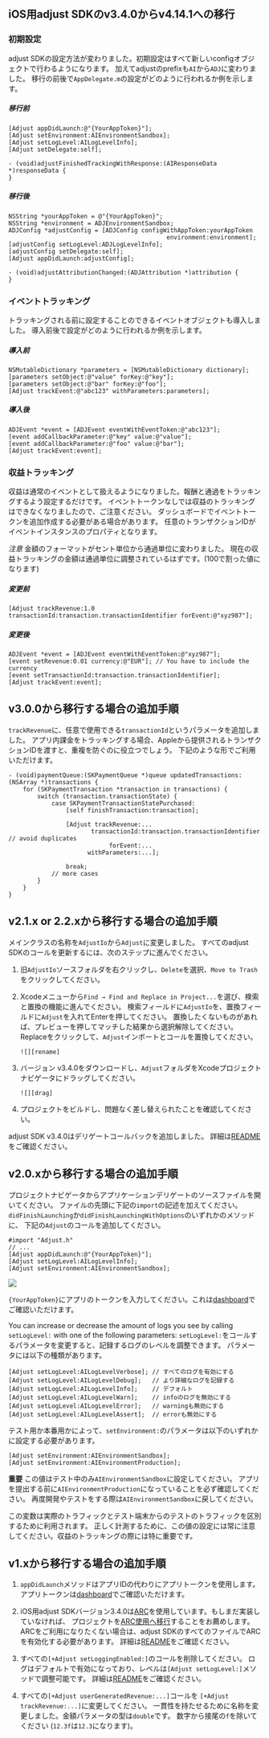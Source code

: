 ## iOS用adjust SDKのv3.4.0からv4.14.1への移行

### 初期設定

adjust SDKの設定方法が変わりました。初期設定はすべて新しいconfigオブジェクトで行わるようになります。
加えてadjustのprefixも`AI`から`ADJ`に変わりました。
移行の前後で`AppDelegate.m`の設定がどのように行われるか例を示します。

##### 移行前

```objc
[Adjust appDidLaunch:@"{YourAppToken}"];
[Adjust setEnvironment:AIEnvironmentSandbox];
[Adjust setLogLevel:AILogLevelInfo];
[Adjust setDelegate:self];

- (void)adjustFinishedTrackingWithResponse:(AIResponseData *)responseData {
}
```

##### 移行後

```objc
NSString *yourAppToken = @"{YourAppToken}";
NSString *environment = ADJEnvironmentSandbox;
ADJConfig *adjustConfig = [ADJConfig configWithAppToken:yourAppToken
                                            environment:environment];
[adjustConfig setLogLevel:ADJLogLevelInfo];
[adjustConfig setDelegate:self];
[Adjust appDidLaunch:adjustConfig];

- (void)adjustAttributionChanged:(ADJAttribution *)attribution {
}
```

### イベントトラッキング

トラッキングされる前に設定することのできるイベントオブジェクトも導入しました。
導入前後で設定がどのように行われるか例を示します。

##### 導入前

```objc
NSMutableDictionary *parameters = [NSMutableDictionary dictionary];
[parameters setObject:@"value" forKey:@"key"];
[parameters setObject:@"bar" forKey:@"foo"];
[Adjust trackEvent:@"abc123" withParameters:parameters];
```

##### 導入後

```objc
ADJEvent *event = [ADJEvent eventWithEventToken:@"abc123"];
[event addCallbackParameter:@"key" value:@"value"];
[event addCallbackParameter:@"foo" value:@"bar"];
[Adjust trackEvent:event];
```

### 収益トラッキング

収益は通常のイベントとして扱えるようになりました。報酬と通過をトラッキングするよう設定するだけです。
イベントトークンなしでは収益のトラッキングはできなくなりましたので、ご注意ください。
ダッシュボードでイベントトークンを追加作成する必要がある場合があります。
任意のトランザクションIDがイベントインスタンスのプロパティとなります。

*注意* 金額のフォーマットがセント単位から通過単位に変わりました。
現在の収益トラッキングの金額は通過単位に調整されているはずです。(100で割った値になります)

##### 変更前

```objc
[Adjust trackRevenue:1.0 transactionId:transaction.transactionIdentifier forEvent:@"xyz987"];
```

##### 変更後

```objc
ADJEvent *event = [ADJEvent eventWithEventToken:@"xyz987"];
[event setRevenue:0.01 currency:@"EUR"]; // You have to include the currency
[event setTransactionId:transaction.transactionIdentifier];
[Adjust trackEvent:event];
```

## v3.0.0から移行する場合の追加手順

`trackRevenue`に、任意で使用できる`transactionId`というパラメータを追加しました。
アプリ内課金をトラッキングする場合、Appleから提供されるトランザクションIDを渡すと、重複を防ぐのに役立つでしょう。
下記のような形でご利用いただけます。

```objc
- (void)paymentQueue:(SKPaymentQueue *)queue updatedTransactions:(NSArray *)transactions {
    for (SKPaymentTransaction *transaction in transactions) {
        switch (transaction.transactionState) {
            case SKPaymentTransactionStatePurchased:
                [self finishTransaction:transaction];

                [Adjust trackRevenue:...
                       transactionId:transaction.transactionIdentifier // avoid duplicates
                            forEvent:...
                      withParameters:...];

                break;
            // more cases
        }
    }
}
```

## v2.1.x or 2.2.xから移行する場合の追加手順

メインクラスの名称を`AdjustIo`から`Adjust`に変更しました。
すべてのadjust SDKのコールを更新するには、次のステップに進んでください。

1. 旧`AdjustIo`ソースフォルダを右クリックし、`Delete`を選択、`Move to Trash`をクリックしてください。

2. Xcodeメニューから`Find → Find and Replace in Project...`を選び、検索と置換の機能に進んでください。
   検索フィールドに`AdjustIo`を、置換フィールドに`Adjust`を入れてEnterを押してください。
   置換したくないものがあれば、プレビューを押してマッチした結果から選択解除してください。
   Replaceをクリックして、`Adjust`インポートとコールを置換してください。
   
       ![][rename]

3. バージョン v3.4.0をダウンロードし、`Adjust`フォルダをXcodeプロジェクトナビゲータにドラッグしてください。

       ![][drag]

4. プロジェクトをビルドし、問題なく差し替えられたことを確認してください。

adjust SDK v3.4.0はデリゲートコールバックを追加しました。
詳細は[README]をご確認ください。

## v2.0.xから移行する場合の追加手順

プロジェクトナビゲータからアプリケーションデリゲートのソースファイルを開いてください。
ファイルの先頭に下記の`import`の記述を加えてください。
`didFinishLaunching`か`didFinishLaunchingWithOptions`のいずれかのメソッドに、
下記の`Adjust`のコールを追加してください。

```objc
#import "Adjust.h"
// ...
[Adjust appDidLaunch:@"{YourAppToken}"];
[Adjust setLogLevel:AILogLevelInfo];
[Adjust setEnvironment:AIEnvironmentSandbox];
```
![][delegate]

`{YourAppToken}`にアプリのトークンを入力してください。これは[dashboard]でご確認いただけます。

You can increase or decrease the amount of logs you see by calling
`setLogLevel:` with one of the following parameters:
`setLogLevel:`をコールするパラメータを変更すると、記録するログのレベルを調整できます。
パラメータには以下の種類があります。

```objc
[Adjust setLogLevel:AILogLevelVerbose]; // すべてのログを有効にする
[Adjust setLogLevel:AILogLevelDebug];   // より詳細なログを記録する
[Adjust setLogLevel:AILogLevelInfo];    // デフォルト
[Adjust setLogLevel:AILogLevelWarn];    // infoのログを無効にする
[Adjust setLogLevel:AILogLevelError];   // warningも無効にする
[Adjust setLogLevel:AILogLevelAssert];  // errorも無効にする
```

テスト用か本番用かによって、`setEnvironment:`のパラメータは以下のいずれかに設定する必要があります。

```objc
[Adjust setEnvironment:AIEnvironmentSandbox];
[Adjust setEnvironment:AIEnvironmentProduction];
```

**重要** この値はテスト中のみ`AIEnvironmentSandbox`に設定してください。
アプリを提出する前に`AIEnvironmentProduction`になっていることを必ず確認してください。
再度開発やテストをする際は`AIEnvironmentSandbox`に戻してください。

この変数は実際のトラフィックとテスト端末からのテストのトラフィックを区別するために利用されます。
正しく計測するために、この値の設定には常に注意してください。収益のトラッキングの際には特に重要です。

## v1.xから移行する場合の追加手順

1. `appDidLaunch`メソッドはアプリIDの代わりにアプリトークンを使用します。
   アプリトークンは[dashboard]でご確認いただけます。

2. iOS用adjust SDKバージョン3.4.0は[ARC][arc]を使用しています。もしまだ実装していなければ、
   プロジェクトを[ARC使用へ移行][transition]することをお薦めします。
   ARCをご利用になりたくない場合は、adjust SDKのすべてのファイルでARCを有効化する必要があります。
   詳細は[README]をご確認ください。

3. すべての`[+Adjust setLoggingEnabled:]`のコールを削除してください。
   ログはデフォルトで有効になっており、レベルは`[Adjust setLogLevel:]`メソッドで調整可能です。
   詳細は[README]をご確認ください。

4. すべての`[+Adjust userGeneratedRevenue:...]`コールを
   `[+Adjust trackRevenue:...]`に変更してください。
   一貫性を持たせるために名称を変更しました。金額パラメータの型は`double`です。
   数字から接尾の`f`を除いてください (`12.3f`は`12.3`になります)。

[README]: ../README.md
[rename]: https://raw.github.com/adjust/sdks/master/Resources/ios/rename.png
[drag]: https://raw.github.com/adjust/sdks/master/Resources/ios/drag3.png
[delegate]: https://raw.github.com/adjust/sdks/master/Resources/ios/delegate3.png
[arc]: http://en.wikipedia.org/wiki/Automatic_Reference_Counting
[transition]: http://developer.apple.com/library/mac/#releasenotes/ObjectiveC/RN-TransitioningToARC/Introduction/Introduction.html
[dashboard]: http://adjust.com

